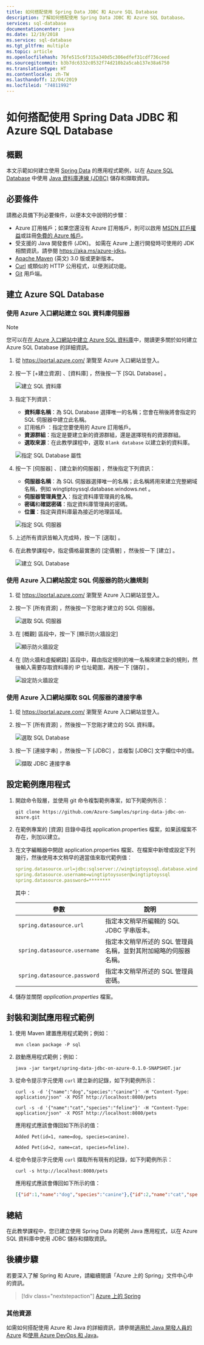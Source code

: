 ```yaml
---
title: 如何搭配使用 Spring Data JDBC 和 Azure SQL Database
description: 了解如何搭配使用 Spring Data JDBC 和 Azure SQL Database。
services: sql-database
documentationcenter: java
ms.date: 12/19/2018
ms.service: sql-database
ms.tgt_pltfrm: multiple
ms.topic: article
ms.openlocfilehash: 76fe515c6f315a340d5c306edfef31cdf736ceed
ms.sourcegitcommit: b3b7dc6332c0532f74d210b2a5cab137e38a6750
ms.translationtype: HT
ms.contentlocale: zh-TW
ms.lasthandoff: 12/04/2019
ms.locfileid: "74811992"
---
```

# <a name="how-to-use-spring-data-jdbc-with-azure-sql-database"></a>如何搭配使用 Spring Data JDBC 和 Azure SQL Database

## <a name="overview"></a>概觀

本文示範如何建立使用 [Spring Data] 的應用程式範例，以在 [Azure SQL Database](https://azure.microsoft.com/services/sql-database/) 中使用 [Java 資料庫連線 (JDBC)](https://docs.oracle.com/javase/8/docs/technotes/guides/jdbc/) 儲存和擷取資訊。

## <a name="prerequisites"></a>必要條件

請務必具備下列必要條件，以便本文中說明的步驟：

* Azure 訂用帳戶；如果您還沒有 Azure 訂用帳戶，則可以啟用 [MSDN 訂戶權益]或註冊[免費的 Azure 帳戶]。
* 受支援的 Java 開發套件 (JDK)。 如需在 Azure 上進行開發時可使用的 JDK 相關資訊，請參閱 <https://aka.ms/azure-jdks>。
* [Apache Maven](http://maven.apache.org/) \(英文\) 3.0 版或更新版本。
* [Curl](https://curl.haxx.se/) 或類似的 HTTP 公用程式，以便測試功能。
* [Git](https://git-scm.com/downloads) 用戶端。

## <a name="create-an-azure-sql-satabase"></a>建立 Azure SQL Database

### <a name="create-a-sql-database-server-using-the-azure-portal"></a>使用 Azure 入口網站建立 SQL 資料庫伺服器

> [!NOTE]
> 
> 您可以在[在 Azure 入口網站中建立 Azure SQL 資料庫](/azure/sql-database/sql-database-get-started-portal)中，閱讀更多關於如何建立 Azure SQL Database 的詳細資訊。

1. 從 <https://portal.azure.com/> 瀏覽至 Azure 入口網站並登入。

1. 按一下 [+建立資源]  、[資料庫]  ，然後按一下 [SQL Database]  。

   ![建立 SQL 資料庫][SQL01]

1. 指定下列資訊：

   - **資料庫名稱**：為 SQL Database 選擇唯一的名稱；您會在稍後將會指定的 SQL 伺服器中建立此名稱。
   - 訂用帳戶  ：指定您要使用的 Azure 訂用帳戶。
   - **資源群組**：指定是要建立新的資源群組，還是選擇現有的資源群組。
   - **選取來源**：在此教學課程中，選取 `Blank database` 以建立新的資料庫。

   ![指定 SQL Database 屬性][SQL02]
   
1. 按一下 [伺服器]  、[建立新的伺服器]  ，然後指定下列資訊：

   - **伺服器名稱**：為 SQL 伺服器選擇唯一的名稱；此名稱將用來建立完整網域名稱，例如 wingtiptoyssql.database.windows.net  。
   - **伺服器管理員登入**：指定資料庫管理員的名稱。
   - **密碼**和**確認密碼**：指定資料庫管理員的密碼。
   - **位置**：指定與資料庫最為接近的地理區域。

   ![指定 SQL 伺服器][SQL03]

1. 上述所有資訊皆輸入完成時，按一下 [選取]  。

1. 在此教學課程中，指定價格最實惠的 [定價層]  ，然後按一下 [建立]  。

   ![建立 SQL Database][SQL04]

### <a name="configure-a-firewall-rule-for-your-sql-server-using-the-azure-portal"></a>使用 Azure 入口網站設定 SQL 伺服器的防火牆規則

1. 從 <https://portal.azure.com/> 瀏覽至 Azure 入口網站並登入。

1. 按一下 [所有資源]  ，然後按一下您剛才建立的 SQL 伺服器。

   ![選取 SQL 伺服器][SQL05]

1. 在 [概觀]  區段中，按一下 [顯示防火牆設定] 

   ![顯示防火牆設定][SQL06]

1. 在 [防火牆和虛擬網路]  區段中，藉由指定規則的唯一名稱來建立新的規則，然後輸入需要存取資料庫的 IP 位址範圍，再按一下 [儲存]  。

   ![設定防火牆設定][SQL07]

### <a name="retrieve-the-connection-string-for-your-sql-server-using-the-azure-portal"></a>使用 Azure 入口網站擷取 SQL 伺服器的連接字串

1. 從 <https://portal.azure.com/> 瀏覽至 Azure 入口網站並登入。

1. 按一下 [所有資源]  ，然後按一下您剛才建立的 SQL 資料庫。

   ![選取 SQL Database][SQL08]

1. 按一下 [連接字串]  ，然後按一下 [JDBC]  ，並複製 [JDBC] 文字欄位中的值。

   ![擷取 JDBC 連接字串][SQL09]

## <a name="configure-the-sample-application"></a>設定範例應用程式

1. 開啟命令殼層，並使用 git 命令複製範例專案，如下列範例所示：

   ```shell
   git clone https://github.com/Azure-Samples/spring-data-jdbc-on-azure.git
   ```

1. 在範例專案的 [資源]  目錄中尋找 application.properties  檔案，如果該檔案不存在，則加以建立。

1. 在文字編輯器中開啟 application.properties  檔案、在檔案中新增或設定下列幾行，然後使用本文稍早的適當值來取代範例值：

   ```yaml
   spring.datasource.url=jdbc:sqlserver://wingtiptoyssql.database.windows.net:1433;database=wingtiptoys;encrypt=true;trustServerCertificate=false;hostNameInCertificate=*.database.windows.net;loginTimeout=30;
   spring.datasource.username=wingtiptoysuser@wingtiptoyssql
   spring.datasource.password=********
    ```
   其中：

   | 參數 | 說明 |
   |---|---|
   | `spring.datasource.url` | 指定本文稍早所編輯的 SQL JDBC 字串版本。 |
   | `spring.datasource.username` | 指定本文稍早所述的 SQL 管理員名稱，並對其附加縮略的伺服器名稱。 |
   | `spring.datasource.password` | 指定本文稍早所述的 SQL 管理員密碼。 |

1. 儲存並關閉 *application.properties* 檔案。

## <a name="package-and-test-the-sample-application"></a>封裝和測試應用程式範例 

1. 使用 Maven 建置應用程式範例；例如：

   ```shell
   mvn clean package -P sql
   ```

1. 啟動應用程式範例；例如：

   ```shell
   java -jar target/spring-data-jdbc-on-azure-0.1.0-SNAPSHOT.jar
   ```

1. 從命令提示字元使用 `curl` 建立新的記錄，如下列範例所示：

   ```shell
   curl -s -d '{"name":"dog","species":"canine"}' -H "Content-Type: application/json" -X POST http://localhost:8080/pets

   curl -s -d '{"name":"cat","species":"feline"}' -H "Content-Type: application/json" -X POST http://localhost:8080/pets
   ```

   應用程式應該會傳回如下所示的值：

   ```shell
   Added Pet(id=1, name=dog, species=canine).

   Added Pet(id=2, name=cat, species=feline).
   ```

1. 從命令提示字元使用 `curl` 擷取所有現有的記錄，如下列範例所示：

   ```shell
   curl -s http://localhost:8080/pets
   ```
    
   應用程式應該會傳回如下所示的值：

   ```json
   [{"id":1,"name":"dog","species":"canine"},{"id":2,"name":"cat","species":"feline"}]
   ```

## <a name="summary"></a>總結

在此教學課程中，您已建立使用 Spring Data 的範例 Java 應用程式，以在 Azure SQL 資料庫中使用 JDBC 儲存和擷取資訊。

## <a name="next-steps"></a>後續步驟

若要深入了解 Spring 和 Azure，請繼續閱讀「Azure 上的 Spring」文件中心中的資訊。

> [!div class="nextstepaction"]
> [Azure 上的 Spring](/azure/java/spring-framework)

### <a name="additional-resources"></a>其他資源

如需如何搭配使用 Azure 和 Java 的詳細資訊，請參閱[適用於 Java 開發人員的 Azure] 和[使用 Azure DevOps 和 Java]。

<!-- URL List -->

[適用於 Java 開發人員的 Azure]: /azure/java/
[免費的 Azure 帳戶]: https://azure.microsoft.com/pricing/free-trial/
[使用 Azure DevOps 和 Java]: /azure/devops/
[MSDN 訂戶權益]: https://azure.microsoft.com/pricing/member-offers/msdn-benefits-details/
[Spring Boot]: http://projects.spring.io/spring-boot/
[Spring Data]: https://spring.io/projects/spring-data
[Spring Initializr]: https://start.spring.io/
[Spring Framework]: https://spring.io/

<!-- IMG List -->

[SQL01]: media/configure-spring-data-jdbc-with-azure-sql-server/create-azure-sql-01.png
[SQL02]: media/configure-spring-data-jdbc-with-azure-sql-server/create-azure-sql-02.png
[SQL03]: media/configure-spring-data-jdbc-with-azure-sql-server/create-azure-sql-03.png
[SQL04]: media/configure-spring-data-jdbc-with-azure-sql-server/create-azure-sql-04.png
[SQL05]: media/configure-spring-data-jdbc-with-azure-sql-server/create-azure-sql-05.png
[SQL06]: media/configure-spring-data-jdbc-with-azure-sql-server/create-azure-sql-06.png
[SQL07]: media/configure-spring-data-jdbc-with-azure-sql-server/create-azure-sql-07.png
[SQL08]: media/configure-spring-data-jdbc-with-azure-sql-server/create-azure-sql-08.png
[SQL09]: media/configure-spring-data-jdbc-with-azure-sql-server/create-azure-sql-09.png
